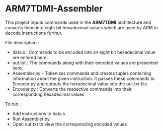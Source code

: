 # ARM7TDMI-Assembler
This project inputs commands used in the **ARM7TDMI** architecture and converts them into eight bit hexadecimal values which are used by ARM to decode instructions furthur. 

File description : 
* data.s : Commands to be encoded into an eight bit hexadecimal value are entered here.
* out.txt : The commands along with their encoded values are presented here.
* Assembler.py - Tokenizes commands and creates tuples containing information about the given instruction. It passes these commands to Encoder.py and outputs the hexadecimal value into the out.txt file.   
* Encoder.py : Converts the respective commands into their corresponding hexadecimal values

To run :
* Add instructions to data.s
* Run Assembler.py
* Open out.txt to view the corresponding encoded values
